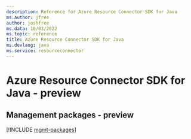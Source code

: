```yaml
---
description: Reference for Azure Resource Connector SDK for Java
ms.author: jfree
author: joshfree
ms.data: 10/03/2022
ms.topic: reference
title: Azure Resource Connector SDK for Java
ms.devlang: java
ms.service: resourceconnector
---
```

# Azure Resource Connector SDK for Java - preview

## Management packages - preview
[!INCLUDE [mgmt-packages](resource-connector-mgmt-index.md)]